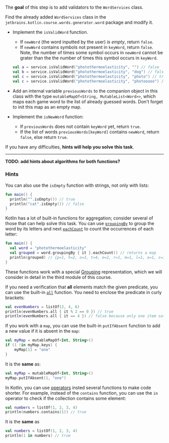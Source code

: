 The **goal** of this step is to add validators to the `WordServices` class.

Find the already added `WordServices` class in the `jetbrains.kotlin.course.words.generator.word` package and modify it.

- Implement the `isValidWord` function.

  - If `newWord` (the word inputted by the user) _is empty_, return `false`.
  - If `newWord` contains symbols not present in `keyWord`, return `false`.
    Note, the number of times some symbol occurs in `newWord` cannot be grater
    than the the number of times this symbol occurs in `keyWord`.
  ```kotlin
  val a = service.isValidWord("photothermoelasticity", "") // false
  val b = service.isValidWord("photothermoelasticity", "dog") // false
  val c = service.isValidWord("photothermoelasticity", "photo") // true
  val c = service.isValidWord("photothermoelasticity", "photooooo") // false because the initial word contains <o> two times
  ```

- Add an internal variable `previousWords` to the companion object in this class with the type `mutableMapOf<String, MutableList<Word>>`,
  which maps each game word to the list of already guessed words. Don't forget to init this map as an empty map.
- Implement the `isNewWord` function:

  - If `previousWords` does not contain `keyWord` yet, return `true`.
  - If the list of words `previousWords[keyWord]` contains `newWord`, return `false`, else return `true`.

If you have any difficulties, **hints will help you solve this task**.

----

**TODO: add hints about algorithms for both functions?**

### Hints

<div class="hint" title="The `isEmpty` built-in function">

You can also use the `isEmpty` function with strings, not only with lists:

  ```kotlin
  fun main() {
    println("".isEmpty()) // true
    println("cat".isEmpty()) // false
  }
  ```
</div>

<div class="hint" title="The aggregation built-in functions">

Kotlin has a lot of built-in functions for aggregation; consider several of those that can help solve this task.
You can use [`groupingBy`](https://kotlinlang.org/api/latest/jvm/stdlib/kotlin.collections/grouping-by.html) to group the word by its letters
and next [`eachCount`](https://kotlinlang.org/api/latest/jvm/stdlib/kotlin.collections/each-count.html) to count the occurrences of each letter:

  ```kotlin
  fun main() {
    val word = "photothermoelasticity"
    val grouped = word.groupingBy { it }.eachCount() // returns a map
    println(grouped) // {p=1, h=2, o=3, t=4, e=2, r=1, m=1, l=1, a=1, s=1, i=2, c=1, y=1}
  }
  ```

These functions work with a special [Grouping](https://kotlinlang.org/api/latest/jvm/stdlib/kotlin.collections/-grouping/) representation, which we will consider in detail in the third module of this course.
</div>

<div class="hint" title="The `all` built-in function">

If you need a verification that **all** elements match the given predicate, you can use the built-in [`all`](https://kotlinlang.org/api/latest/jvm/stdlib/kotlin.collections/all.html) function.
You need to enclose the predicate in curly brackets:

  ```kotlin
  val evenNumbers = listOf(2, 4, 6)
  println(evenNumbers.all { it % 2 == 0 }) // true
  println(evenNumbers.all { it == 4 }) // false because only one item satisfies the predicate
  ```
</div>

<div class="hint" title="putIfAbsent built-in function">

If you work with a `map`, you can use the built-in `putIfAbsent` function to add a new value if it is absent in the `map`:
  ```kotlin
  val myMap = mutableMapOf<Int, String>()
  if (1 !in myMap.keys) {
      myMap[1] = "one"
  }
  ```
It is the **same** as:
  ```kotlin
  val myMap = mutableMapOf<Int, String>()
  myMap.putIfAbsent(1, "one")
  ```
</div>

<div class="hint" title="`contains` and `in`">

In Kotlin, you can use [operators](https://kotlinlang.org/docs/java-interop.html#operators) insted several functions to make code shorter.
For example, instead of the `contains` function, you can use the `in` operator to check if the collection contains some element:

  ```kotlin
  val numbers = listOf(1, 2, 3, 4)
  println(numbers.contains(1)) // true
  ```
It is the **same** as
  ```kotlin
  val numbers = listOf(1, 2, 3, 4)
  println(1 in numbers) // true
  ```
</div>
